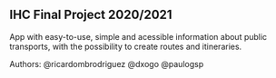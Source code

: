 ## IHC Final Project 2020/2021

App with easy-to-use, simple and acessible information about public transports, with the possibility to create routes and itineraries. 

Authors: @ricardombrodriguez
         @dxogo
         @paulogsp
